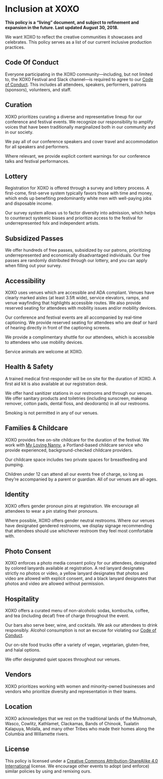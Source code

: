 # Inclusion at XOXO

**This policy is a “living” document, and subject to refinement and expansion in the future. Last updated August 30, 2018.**

We want XOXO to reflect the creative communities it showcases and celebrates. This policy serves as a list of our current inclusive production practices.

## Code Of Conduct
Everyone participating in the XOXO community—including, but not limited to, the XOXO Festival and Slack channel—is required to agree to our [Code of Conduct](https://2018.xoxofest.com/conduct). This includes all attendees, speakers, performers, patrons (sponsors), volunteers, and staff.

## Curation
XOXO prioritizes curating a diverse and representative lineup for our conference and festival events. We recognize our responsibility to amplify voices that have been traditionally marginalized both in our community and in our society.

We pay all of our conference speakers and cover travel and accommodation for all speakers and performers.

Where relevant, we provide explicit content warnings for our conference talks and festival performances.

## Lottery
Registration for XOXO is offered through a survey and lottery process. A first-come, first-serve system typically favors those with time and money, which ends up benefiting predominantly white men with well-paying jobs and disposable income.

Our survey system allows us to factor diversity into admission, which helps to counteract systemic biases and prioritize access to the festival for underrepresented folx and independent artists.

## Subsidized Passes
We offer hundreds of free passes, subsidized by our patrons, prioritizing underrepresented and economically disadvantaged individuals. Our free passes are randomly distributed through our lottery, and you can apply when filling out your survey.

## Accessibility
XOXO uses venues which are accessible and ADA compliant. Venues have clearly marked aisles (at least 3.5ft wide), service elevators, ramps, and venue wayfinding that highlights accessible routes. We also provide reserved seating for attendees with mobility issues and/or mobility devices.

Our conference and festival events are all accompanied by real-time captioning. We provide reserved seating for attendees who are deaf or hard of hearing directly in front of the captioning screens.

We provide a complimentary shuttle for our attendees, which is accessible to attendees who use mobility devices.

Service animals are welcome at XOXO.

## Health & Safety
A trained medical first-responder will be on site for the duration of XOXO. A first aid kit is also available at our registration desk.

We offer hand sanitizer stations in our restrooms and through our venues. We offer sanitary products and toiletries (including sunscreen, makeup remover, cotton pads, dental floss, and deodorants) in all our restrooms.

Smoking is not permitted in any of our venues.

## Families & Childcare
XOXO provides free on-site childcare for the duration of the festival. We work with [My Loving Nanny](http://www.mylovingnanny.net/), a Portland-based childcare service who provide experienced, background-checked childcare providers.

Our childcare space includes two private spaces for breastfeeding and pumping.

Children under 12 can attend all our events free of charge, so long as they’re accompanied by a parent or guardian. All of our venues are all-ages.

## Identity
XOXO offers gender pronoun pins at registration. We encourage all attendees to wear a pin stating their pronouns.

Where possible, XOXO offers gender neutral restrooms. Where our venues have designated gendered restrooms, we display signage recommending that attendees should use whichever restroom they feel most comfortable with.

## Photo Consent
XOXO enforces a photo media consent policy for our attendees, designated by colored lanyards available at registration. A red lanyard designates strictly no photos or video, a yellow lanyard designates that photos and video are allowed with explicit consent, and a black lanyard designates that photos and video are allowed without permission.

## Hospitality
XOXO offers a curated menu of non-alcoholic sodas, kombucha, coffee, and tea (including decaf) free of charge throughout the event. 

Our bars also serve beer, wine, and cocktails. We ask our attendees to drink responsibly. Alcohol consumption is not an excuse for violating our [Code of Conduct](https://2018.xoxofest.com/conduct).

Our on-site food trucks offer a variety of vegan, vegetarian, gluten-free, and halal options.

We offer designated quiet spaces throughout our venues.

## Vendors
XOXO prioritizes working with women and minority-owned businesses and vendors who prioritize diversity and representation in their teams.

## Location
XOXO acknowledges that we rest on the traditional lands of the Multnomah, Wasco, Cowlitz, Kathlamet, Clackamas, Bands of Chinook, Tualatin Kalapuya, Molalla, and many other Tribes who made their homes along the Columbia and Willamette rivers.

## License
This policy is licensed under a [Creative Commons Attribution-ShareAlike 4.0 International](https://creativecommons.org/licenses/by-sa/4.0/) license. We encourage other events to adopt (and enforce) similar policies by using and remixing ours.
